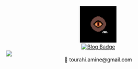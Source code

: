 <div id="header" align="center">
  <img src="https://github.com/Tourahi/Tourahi/blob/master/logo.png" width="100"/>
</div>

<div id="badges" align="center">
  <a href="https://marodungeon.neocities.org/">
    <img src="https://img.shields.io/static/v1?label=Blog&message=marodungeon&color=A25B15" alt="Blog Badge"/>
  </a>
</div>

<a align="center" href="https://git.io/streak-stats">
  <img align="center" src="https://streak-stats.demolab.com?user=Tourahi&theme=dark&border_radius=3.7" />
</a>
<br/> 
 <div id="header" align="center">
  📧 tourahi.amine@gmail.com
</div>

